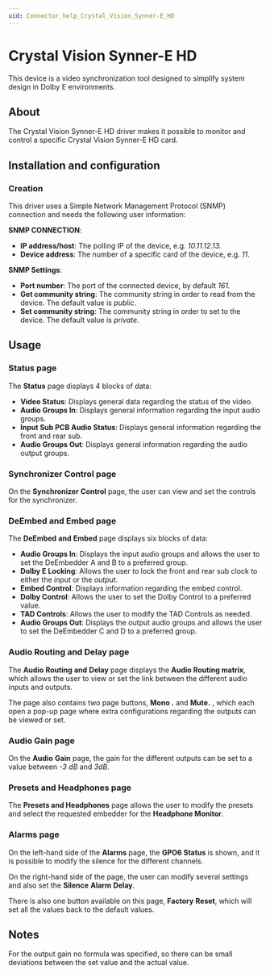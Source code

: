 ```yaml
---
uid: Connector_help_Crystal_Vision_Synner-E_HD
---
```


# Crystal Vision Synner-E HD

This device is a video synchronization tool designed to simplify system design in Dolby E environments.

## About

The Crystal Vision Synner-E HD driver makes it possible to monitor and control a specific Crystal Vision Synner-E HD card.

## Installation and configuration

### Creation

This driver uses a Simple Network Management Protocol (SNMP) connection and needs the following user information:

**SNMP CONNECTION**:

- **IP address/host**: The polling IP of the device, e.g. *10.11.12.13.*
- **Device address**: The number of a specific card of the device, e.g. *11*.

**SNMP Settings**:

- **Port number**: The port of the connected device, by default *161.*
- **Get community string**: The community string in order to read from the device. The default value is *public*.
- **Set community string**: The community string in order to set to the device. The default value is *private.*

## Usage

### Status page

The **Status** page displays 4 blocks of data:

- **Video Status**: Displays general data regarding the status of the video.
- **Audio Groups In**: Displays general information regarding the input audio groups.
- **Input Sub PCB Audio Status**: Displays general information regarding the front and rear sub.
- **Audio Groups Out**: Displays general information regarding the audio output groups.

### Synchronizer Control page

On the **Synchronizer** **Control** page, the user can view and set the controls for the synchronizer.

### DeEmbed and Embed page

The **DeEmbed** **and** **Embed** page displays six blocks of data:

- **Audio Groups In**: Displays the input audio groups and allows the user to set the DeEmbedder A and B to a preferred group.
- **Dolby E Locking**: Allows the user to lock the front and rear sub clock to either the *input* or the *output.*
- **Embed Control**: Displays information regarding the embed control.
- **Dolby Control**: Allows the user to set the Dolby Control to a preferred value.
- **TAD Controls**: Allows the user to modify the TAD Controls as needed.
- **Audio Groups Out**: Displays the output audio groups and allows the user to set the DeEmbedder C and D to a preferred group.

### Audio Routing and Delay page

The **Audio** **Routing** **and** **Delay** page displays the **Audio Routing matrix**, which allows the user to view or set the link between the different audio inputs and outputs.

The page also contains two page buttons, **Mono .** and **Mute.** , which each open a pop-up page where extra configurations regarding the outputs can be viewed or set.

### Audio Gain page

On the **Audio** **Gain** page, the gain for the different outputs can be set to a value between *-3 dB* and *3dB*.

### Presets and Headphones page

The **Presets and Headphones** page allows the user to modify the presets and select the requested embedder for the **Headphone Monitor**.

### Alarms page

On the left-hand side of the **Alarms** page, the **GPO6 Status** is shown, and it is possible to modify the silence for the different channels.

On the right-hand side of the page, the user can modify several settings and also set the **Silence** **Alarm** **Delay**.

There is also one button available on this page, **Factory** **Reset**, which will set all the values back to the default values.

## Notes

For the output gain no formula was specified, so there can be small deviations between the set value and the actual value.
